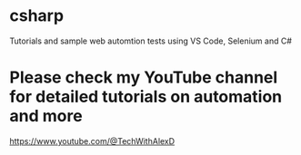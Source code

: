 # csharp
Tutorials and sample web automtion tests using VS Code, Selenium and C#

# Please check my YouTube channel for detailed tutorials on automation and more
https://www.youtube.com/@TechWithAlexD